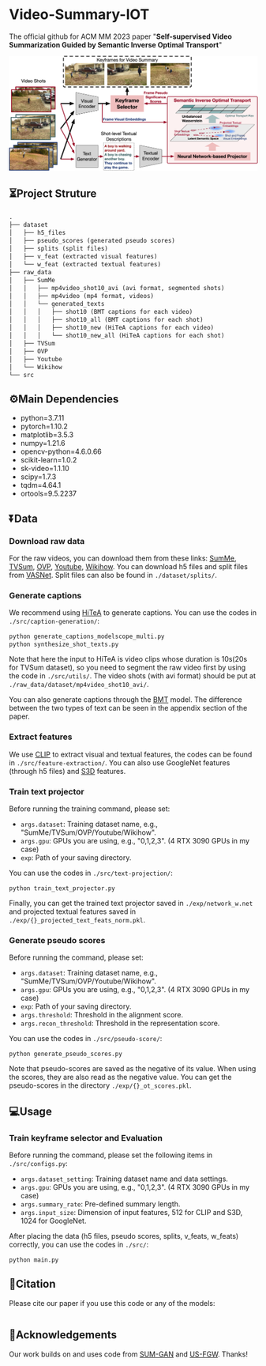 # Video-Summary-IOT
The official github for ACM MM 2023 paper "**Self-supervised Video Summarization Guided by Semantic Inverse Optimal Transport**"

![scheme](img/vs_scheme.png)

## ⏳Project Struture
```
.
├── dataset
│   ├── h5_files
│   ├── pseudo_scores (generated pseudo scores)
│   ├── splits (split files)
│   ├── v_feat (extracted visual features)
│   └── w_feat (extracted textual features)
├── raw_data
│   ├── SumMe
│   │   ├── mp4video_shot10_avi (avi format, segmented shots)
│   │   ├── mp4video (mp4 format, videos)
│   │   └── generated_texts
│   │   │   ├── shot10 (BMT captions for each video)
│   │   │   ├── shot10_all (BMT captions for each shot)
│   │   │   ├── shot10_new (HiTeA captions for each video)
│   │   │   └── shot10_new_all (HiTeA captions for each shot)
│   ├── TVSum
│   ├── OVP
│   ├── Youtube
│   └── Wikihow
└── src
```

## ⚙️Main Dependencies
- python=3.7.11
- pytorch=1.10.2
- matplotlib=3.5.3 
- numpy=1.21.6
- opencv-python=4.6.0.66
- scikit-learn=1.0.2
- sk-video=1.1.10
- scipy=1.7.3
- tqdm=4.64.1
- ortools=9.5.2237

## ⏬Data

### Download raw data
For the raw videos, you can download them from these links: [SumMe](https://gyglim.github.io/me/vsum/index.html), [TVSum](http://people.csail.mit.edu/yalesong/tvsum/), [OVP](https://sites.google.com/site/vsummsite/download), [Youtube](https://sites.google.com/site/vsummsite/download), [Wikihow](https://github.com/medhini/Instructional-Video-Summarization). 
You can download h5 files and split files from [VASNet](https://github.com/ok1zjf/VASNet). Split files can also be found in ```./dataset/splits/```. 

### Generate captions
We recommend using [HiTeA](https://www.modelscope.cn/models/damo/multi-modal_hitea_video-captioning_base_en/summary) to generate captions. You can use the codes in ```./src/caption-generation/```: 
```
python generate_captions_modelscope_multi.py
python synthesize_shot_texts.py
```
Note that here the input to HiTeA is video clips whose duration is 10s(20s for TVSum dataset), so you need to segment the raw video first by using the code in ```./src/utils/```. The video shots (with avi format) should be put at ```./raw_data/dataset/mp4video_shot10_avi/```. 

You can also generate captions through the [BMT](https://github.com/v-iashin/BMT) model. The difference between the two types of text can be seen in the appendix section of the paper. 

### Extract features 
We use [CLIP](https://github.com/openai/CLIP) to extract visual and textual features, the codes can be found in ```./src/feature-extraction/```. You can also use GoogleNet features (through h5 files) and [S3D](https://github.com/antoine77340/S3D_HowTo100M) features. 

### Train text projector
Before running the training command, please set:
- `args.dataset`: Training dataset name, e.g., "SumMe/TVSum/OVP/Youtube/Wikihow".
- `args.gpu`: GPUs you are using, e.g., "0,1,2,3". (4 RTX 3090 GPUs in my case)
- `exp`: Path of your saving directory.

You can use the codes in ```./src/text-projection/```: 
```
python train_text_projector.py
```
Finally, you can get the trained text projector saved in ```./exp/network_w.net``` and projected textual features saved in ```./exp/{}_projected_text_feats_norm.pkl```. 

### Generate pseudo scores
Before running the command, please set:
- `args.dataset`: Training dataset name, e.g., "SumMe/TVSum/OVP/Youtube/Wikihow".
- `args.gpu`: GPUs you are using, e.g., "0,1,2,3". (4 RTX 3090 GPUs in my case)
- `exp`: Path of your saving directory.
- `args.threshold`: Threshold in the alignment score.
- `args.recon_threshold`: Threshold in the representation score.

You can use the codes in ```./src/pseudo-score/```: 
```
python generate_pseudo_scores.py
```
Note that pseudo-scores are saved as the negative of its value. When using the scores, they are also read as the negative value. You can get the pseudo-scores in the directory ```./exp/{}_ot_scores.pkl```. 

## 💻Usage
### Train keyframe selector and Evaluation
Before running the command, please set the following items in ```./src/configs.py```:
- `args.dataset_setting`: Training dataset name and data settings.
- `args.gpu`: GPUs you are using, e.g., "0,1,2,3". (4 RTX 3090 GPUs in my case)
- `args.summary_rate`: Pre-defined summary length.
- `args.input_size`: Dimension of input features, 512 for CLIP and S3D, 1024 for GoogleNet.

After placing the data (h5 files, pseudo scores, splits, v_feats, w_feats) correctly, you can use the codes in ```./src/```: 
```
python main.py
```



## 📖Citation
Please cite our paper if you use this code or any of the models:
```
```

## 💐Acknowledgements
Our work builds on and uses code from [SUM-GAN](https://github.com/j-min/Adversarial_Video_Summary) and [US-FGW](https://github.com/hhhh1138/Temporal-Action-Alignment-USFGW). Thanks!



